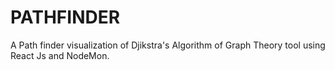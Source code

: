 # PATHFINDER
A Path finder visualization of Djikstra's Algorithm of Graph Theory tool using React Js and NodeMon.

